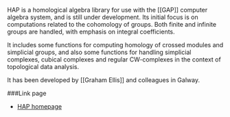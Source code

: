HAP is a homological algebra library for use with the [[GAP]] computer algebra system, and is still under development. Its initial focus is on computations related to the cohomology of groups. Both finite and infinite groups are handled, with emphasis on integral coefficients.

It includes some functions for computing homology of crossed modules and simplicial groups, and also some functions for handling simplicial complexes, cubical complexes and regular CW-complexes in the context of topological data analysis. 

It has been developed by [[Graham Ellis]] and colleagues in Galway.

###Link page

* [HAP homepage](http://hamilton.nuigalway.ie/Hap/www/)